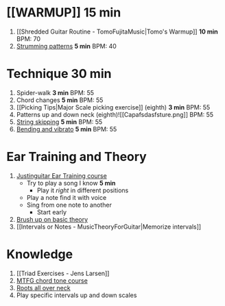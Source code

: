 # [[WARMUP]] **15 min**
1. [[Shredded Guitar Routine - TomoFujitaMusic|Tomo's Warmup]] **10 min**
	BPM: 70
2. [Strumming patterns](https://www.guitarlobby.com/wp-content/uploads/2021/04/Guitar-Strumming-Patterns-PDF-with-Charts.pdf) **5 min**
	BPM: 40
# Technique **30 min**
1. Spider-walk **3 min**
	BPM: 55
1. Chord changes **5 min**
	BPM: 55
2. [[Picking Tips|Major Scale picking exercise]] (eighth) **3 min**
	BPM: 55
3. Patterns up and down neck (eighth)![[Capafsdasfsture.png]]
	BPM: 55
4. [String skipping](https://www.guitarplayer.com/lessons/making-the-jump-how-to-master-the-art-of-string-skipping) **5 min**
	BPM: 55
5. [Bending and vibrato](https://www.google.com/search?client=firefox-b-1-d&q=bending+excersise+guitar#kpvalbx=_vf3CY4nfKpeg5NoPnZuXiA8_29) **5 min**
	BPM: 55
# Ear Training and Theory
1. [Justinguitar Ear Training course](https://www.justinguitar.com/classes/ear-training)
	- Try to play a song I know **5 min**
		- Play it *right* in different positions
	- Play a note find it with voice
	- Sing from one note to another
		- Start early
2. [Brush up on basic theory](https://www.musictheory.net/)
3. [[Intervals or Notes - MusicTheoryForGuitar|Memorize intervals]]
# Knowledge
1. [[Triad Exercises - Jens Larsen]]
2. [MTFG chord tone course](https://www.musictheoryforguitar.com/myaccount)
3. [Roots all over neck](https://www.youtube.com/watch?v=PJddQ6Q0UDo)
4. Play specific intervals up and down scales